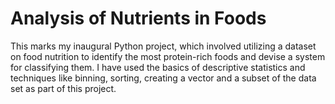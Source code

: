 # Analysis of Nutrients in Foods
This marks my inaugural Python project, which involved utilizing a dataset on food nutrition to identify the most protein-rich foods and devise a system for classifying them.
I have used the basics of descriptive statistics and techniques like binning, sorting, creating a vector and a subset of the data set as part of this project.
